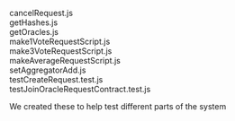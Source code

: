 cancelRequest.js \
getHashes.js \
getOracles.js \
make1VoteRequestScript.js \
make3VoteRequestScript.js \
makeAverageRequestScript.js \
setAggregatorAdd.js \
testCreateRequest.test.js \
testJoinOracleRequestContract.test.js

We created these to help test different parts of the system
